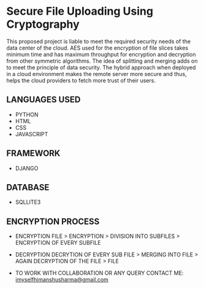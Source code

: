 # Secure File Uploading Using Cryptography
This proposed project is liable to meet the required security needs of the data center of the cloud. AES used for the encryption of file slices takes minimum time and has maximum throughput for encryption and decryption from other symmetric algorithms. The idea of splitting and merging adds on to meet the principle of data security. The hybrid approach when deployed in a cloud environment makes the remote server more secure and thus, helps the cloud providers to fetch more trust of their users.

## LANGUAGES USED
- PYTHON<br>
- HTML<br>
- CSS<br>
- JAVASCRIPT<br>

## FRAMEWORK
- DJANGO

## DATABASE
- SQLLITE3

## ENCRYPTION PROCESS
- ENCRYPTION
FILE > ENCRYPTION > DIVISION INTO SUBFILES > ENCRYPTION OF EVERY SUBFILE<br>

- DECRYPTION
DECRYTION OF EVERY SUB FILE > MERGING INTO FILE > AGAIN DECRYPTION OF THE FILE > FILE

- TO WORK WITH COLLABORATION OR ANY QUERY
CONTACT ME: imyselfhimanshusharma@gmail.com
